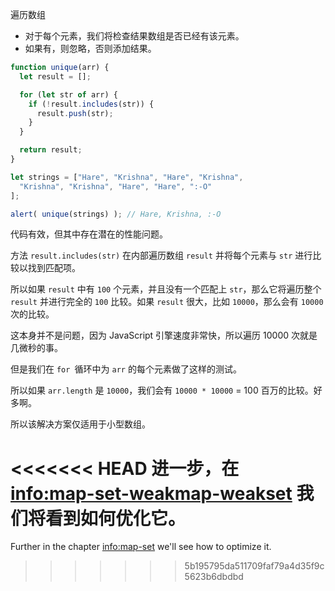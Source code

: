遍历数组
- 对于每个元素，我们将检查结果数组是否已经有该元素。
- 如果有，则忽略，否则添加结果。

```js run demo
function unique(arr) {
  let result = [];

  for (let str of arr) {
    if (!result.includes(str)) {
      result.push(str);
    }
  }

  return result;
}

let strings = ["Hare", "Krishna", "Hare", "Krishna",
  "Krishna", "Krishna", "Hare", "Hare", ":-O"
];

alert( unique(strings) ); // Hare, Krishna, :-O
```

代码有效，但其中存在潜在的性能问题。

方法 `result.includes(str)` 在内部遍历数组 `result` 并将每个元素与 `str` 进行比较以找到匹配项。

所以如果 `result` 中有 `100` 个元素，并且没有一个匹配上 `str`，那么它将遍历整个 `result` 并进行完全的 `100` 比较。如果 `result` 很大，比如 `10000`，那么会有 `10000` 次的比较。

这本身并不是问题，因为 JavaScript 引擎速度非常快，所以遍历 10000 次就是几微秒的事。

但是我们在 `for `循环中为 `arr` 的每个元素做了这样的测试。

所以如果 `arr.length` 是 `10000`，我们会有 `10000 * 10000` = 100 百万的比较。好多啊。

所以该解决方案仅适用于小型数组。

<<<<<<< HEAD
进一步，在 <info:map-set-weakmap-weakset> 我们将看到如何优化它。
=======
Further in the chapter <info:map-set> we'll see how to optimize it.
>>>>>>> 5b195795da511709faf79a4d35f9c5623b6dbdbd
